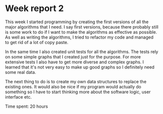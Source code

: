 # Week report 2

This week I started programming by creating the first versions of all the major algorithms that I need. I say first versions, 
because there probably still is some work to do if I want to make the algorithms as effective as possible. As well as writing 
the algorithms, I tried to refactor my code and managed to get rid of a lot of copy paste.

In the same time I also created unit tests for all the algorithms. The tests rely on some simple graphs that I created just 
for the purpose. For more extensive tests I also have to get more diverse and complex graphs. I learned that it's not very easy 
to make up good graphs so I definitely need some real data.

The next thing to do is to create my own data structures to replace the existing ones. It would also be nice if my program would 
actually do something so I have to start thinking more about the software logic, user interface etc.

Time spent: 20 hours
